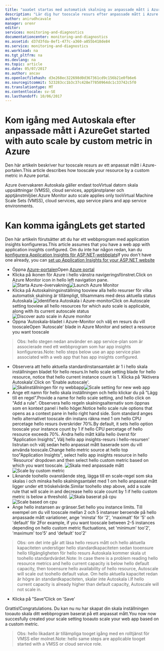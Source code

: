 ```yaml
---
title: "aaaGet startas med automatisk skalning av anpassade mått i Azure | Microsoft Docs"
description: "Lär dig hur tooscale resurs efter anpassade mått i Azure."
author: anirudhcavale
manager: orenr
editor: 
services: monitoring-and-diagnostics
documentationcenter: monitoring-and-diagnostics
ms.assetid: d37d3fda-8ef1-477c-a360-a855b418de84
ms.service: monitoring-and-diagnostics
ms.workload: na
ms.tgt_pltfrm: na
ms.devlang: na
ms.topic: article
ms.date: 05/07/2017
ms.author: ancav
ms.openlocfilehash: d3e268ec322698d0d367361cd9c156b21e0fb6e6
ms.sourcegitcommit: 523283cc1b3c37c428e77850964dc1c33742c5f0
ms.translationtype: MT
ms.contentlocale: sv-SE
ms.lasthandoff: 10/06/2017
---
```

# <a name="get-started-with-auto-scale-by-custom-metric-in-azure"></a><span data-ttu-id="7b96a-103">Kom igång med Autoskala efter anpassade mått i Azure</span><span class="sxs-lookup"><span data-stu-id="7b96a-103">Get started with auto scale by custom metric in Azure</span></span>
<span data-ttu-id="7b96a-104">Den här artikeln beskriver hur tooscale resurs av ett anpassat mått i Azure-portalen.</span><span class="sxs-lookup"><span data-stu-id="7b96a-104">This article describes how tooscale your resource by a custom metric in Azure portal.</span></span>

<span data-ttu-id="7b96a-105">Azure övervakaren Autoskala gäller endast tooVirtual datorn skala uppsättningar (VMSS), cloud services, apptjänstplaner och apptjänstmiljöer.</span><span class="sxs-lookup"><span data-stu-id="7b96a-105">Azure Monitor auto scale applies only tooVirtual Machine Scale Sets (VMSS), cloud services, app service plans and app service environments.</span></span> 

# <a name="lets-get-started"></a><span data-ttu-id="7b96a-106">Kan komma igång</span><span class="sxs-lookup"><span data-stu-id="7b96a-106">Lets get started</span></span>
<span data-ttu-id="7b96a-107">Den här artikeln förutsätter att du har ett webbprogram med application insights konfigureras.</span><span class="sxs-lookup"><span data-stu-id="7b96a-107">This article assumes that you have a web app with application insights configured.</span></span> <span data-ttu-id="7b96a-108">Om du inte har någon redan, kan du [konfigurera Application Insights för ASP.NET-webbplats][1]</span><span class="sxs-lookup"><span data-stu-id="7b96a-108">If you don't have one already, you can [set up Application Insights for your ASP.NET website][1]</span></span>

- <span data-ttu-id="7b96a-109">Öppna [Azure-portalen][2]</span><span class="sxs-lookup"><span data-stu-id="7b96a-109">Open [Azure portal][2]</span></span>
- <span data-ttu-id="7b96a-110">Klicka på ikonen för Azure i hello vänstra navigeringsfönstret.</span><span class="sxs-lookup"><span data-stu-id="7b96a-110">Click on Azure Monitor icon in hello left navigation pane.</span></span>
  <span data-ttu-id="7b96a-111">![Starta Azure-övervakning][3]</span><span class="sxs-lookup"><span data-stu-id="7b96a-111">![Launch Azure Monitor][3]</span></span>
- <span data-ttu-id="7b96a-112">Klicka på Autoskalningsinställning tooview alla hello resurser för vilka automatisk skalning är tillämpligt, tillsammans med dess aktuella status Autoskala ![identifiera Autoskala i Azure-monitor][4]</span><span class="sxs-lookup"><span data-stu-id="7b96a-112">Click on Autoscale setting tooview all hello resources for which auto scale is applicable, along with its current autoscale status ![Discover auto scale in Azure monitor][4]</span></span>
- <span data-ttu-id="7b96a-113">Öppna 'Autoskala-bladet i Azure-Monitor och välj en resurs du vill tooscale</span><span class="sxs-lookup"><span data-stu-id="7b96a-113">Open 'Autoscale' blade in Azure Monitor and select a resource you want tooscale</span></span>
> <span data-ttu-id="7b96a-114">Obs: hello stegen nedan använder en app service-plan som är associerade med ett webbprogram som har app insights konfigureras.</span><span class="sxs-lookup"><span data-stu-id="7b96a-114">Note: hello steps below use an app service plan associated with a web app that has app insights configured.</span></span>
- <span data-ttu-id="7b96a-115">Observera att hello aktuella standardinstansantalet är 1 i hello skala inställningen bladet för hello resurs.</span><span class="sxs-lookup"><span data-stu-id="7b96a-115">In hello scale setting blade for hello resource, notice that hello current instance count is 1.</span></span> <span data-ttu-id="7b96a-116">Klicka på ”Aktivera Autoskala'.</span><span class="sxs-lookup"><span data-stu-id="7b96a-116">Click on 'Enable autoscale'.</span></span>
  <span data-ttu-id="7b96a-117">![Skalinställningen för ny webbapp][5]</span><span class="sxs-lookup"><span data-stu-id="7b96a-117">![Scale setting for new web app][5]</span></span>
- <span data-ttu-id="7b96a-118">Ange ett namn för hello skala inställningen och hello klickar du på ”Lägg till en regel”.</span><span class="sxs-lookup"><span data-stu-id="7b96a-118">Provide a name for hello scale setting, and hello click on "Add a rule".</span></span> <span data-ttu-id="7b96a-119">Observera hello regeln skalningsalternativ som öppnas som en kontext panel i hello höger.</span><span class="sxs-lookup"><span data-stu-id="7b96a-119">Notice hello scale rule options that opens as a context pane in hello right hand side.</span></span> <span data-ttu-id="7b96a-120">Som standard anges hello alternativet tooscale din instans räkna med 1 om hello CPU percetage hello resurs överskrider 70%.</span><span class="sxs-lookup"><span data-stu-id="7b96a-120">By default, it sets hello option tooscale your instance count by 1 if hello CPU percetage of hello resource exceeds 70%.</span></span> <span data-ttu-id="7b96a-121">Ändra hello mått källa hello överst för ”Application Insights”, Välj hello app insights-resurs i hello-resursen' listrutan och välj sedan hello anpassat mått baserade som du vill använda tooscale.</span><span class="sxs-lookup"><span data-stu-id="7b96a-121">Change hello metric source at hello top too"Application Insights", select hello app insights resource in hello 'Resource' dropdown and then select hello custom metric based on which you want tooscale.</span></span>
  <span data-ttu-id="7b96a-122">![Skala med anpassade mått][6]</span><span class="sxs-lookup"><span data-stu-id="7b96a-122">![Scale by custom metric][6]</span></span>
- <span data-ttu-id="7b96a-123">Liknande toohello ovanstående steg, lägga till en scale-regel som ska skalas i och minska hello skalningsantalet med 1 om hello anpassat mått ligger under ett tröskelvärde.</span><span class="sxs-lookup"><span data-stu-id="7b96a-123">Similar toohello step above, add a scale rule that will scale in and decrease hello scale count by 1 if hello custom metric is below a threshold.</span></span>
  <span data-ttu-id="7b96a-124">![Skala baserat på cpu][7]</span><span class="sxs-lookup"><span data-stu-id="7b96a-124">![Scale based on cpu][7]</span></span>
- <span data-ttu-id="7b96a-125">Ange hello instansen av gränser.</span><span class="sxs-lookup"><span data-stu-id="7b96a-125">Set hello you instance limits.</span></span> <span data-ttu-id="7b96a-126">Till exempel om du vill tooscale mellan 2 och 5 instanser beroende på hello anpassade mått variationer, ange 'minsta' för '2', 'maximalt' för '5' och 'default' för 2</span><span class="sxs-lookup"><span data-stu-id="7b96a-126">For example, if you want tooscale between 2-5 instances depending on hello custom metric fluctuations, set 'minimum' too'2', 'maximum' too'5' and 'default' too'2'</span></span>
> <span data-ttu-id="7b96a-127">Obs: om det inte går att läsa hello resurs mått och hello aktuella kapaciteten understiger hello standardkapaciteten sedan tooensure hello tillgängligheten för hello resurs Autoskala kommer skala ut toohello standardvärdet.</span><span class="sxs-lookup"><span data-stu-id="7b96a-127">Note: In case there is a problem reading hello resource metrics and hello current capacity is below hello default capacity, then tooensure hello availability of hello resource, Autoscale will scale out toohello default value.</span></span> <span data-ttu-id="7b96a-128">Om hello aktuella kapacitet redan är högre än standardkapaciteten, skalar inte Autoskala i.</span><span class="sxs-lookup"><span data-stu-id="7b96a-128">If hello current capacity is already higher than default capacity, Autoscale will not scale in.</span></span>
- <span data-ttu-id="7b96a-129">Klicka på ”Save”</span><span class="sxs-lookup"><span data-stu-id="7b96a-129">Click on 'Save'</span></span>

<span data-ttu-id="7b96a-130">Grattis!</span><span class="sxs-lookup"><span data-stu-id="7b96a-130">Congratulations.</span></span> <span data-ttu-id="7b96a-131">Du kan nu nu har skapat din skala inställningen tooauto skala ditt webbprogram baserat på ett anpassat mått.</span><span class="sxs-lookup"><span data-stu-id="7b96a-131">You now now succesfully created your scale setting tooauto scale your web app based on a custom metric.</span></span>

> <span data-ttu-id="7b96a-132">Obs: hello likadant är tillämpliga tooget igång med en rolltjänst för VMSS eller molnet.</span><span class="sxs-lookup"><span data-stu-id="7b96a-132">Note: hello same steps are applicable tooget started with a VMSS or cloud service role.</span></span>

<!--Reference-->
[1]: https://docs.microsoft.com/en-us/azure/application-insights/app-insights-asp-net
[2]: https://portal.azure.com
[3]: ./media/monitoring-autoscale-scale-by-custom-metric/azure-monitor-launch.png
[4]: ./media/monitoring-autoscale-scale-by-custom-metric/discover-autoscale-azure-monitor.png
[5]: ./media/monitoring-autoscale-scale-by-custom-metric/scale-setting-new-web-app.png
[6]: ./media/monitoring-autoscale-scale-by-custom-metric/scale-by-custom-metric.png
[7]: ./media/monitoring-autoscale-scale-by-custom-metric/autoscale-setting-custom-metrics-ai.png
